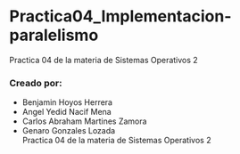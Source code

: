 # Practica04_Implementacion-paralelismo
Practica 04 de la materia de Sistemas Operativos 2
### Creado por:
* Benjamin Hoyos Herrera 
* Angel Yedid Nacif Mena
* Carlos Abraham Martines Zamora
* Genaro Gonzales Lozada  
Practica 04 de la materia de Sistemas Operativos 2  